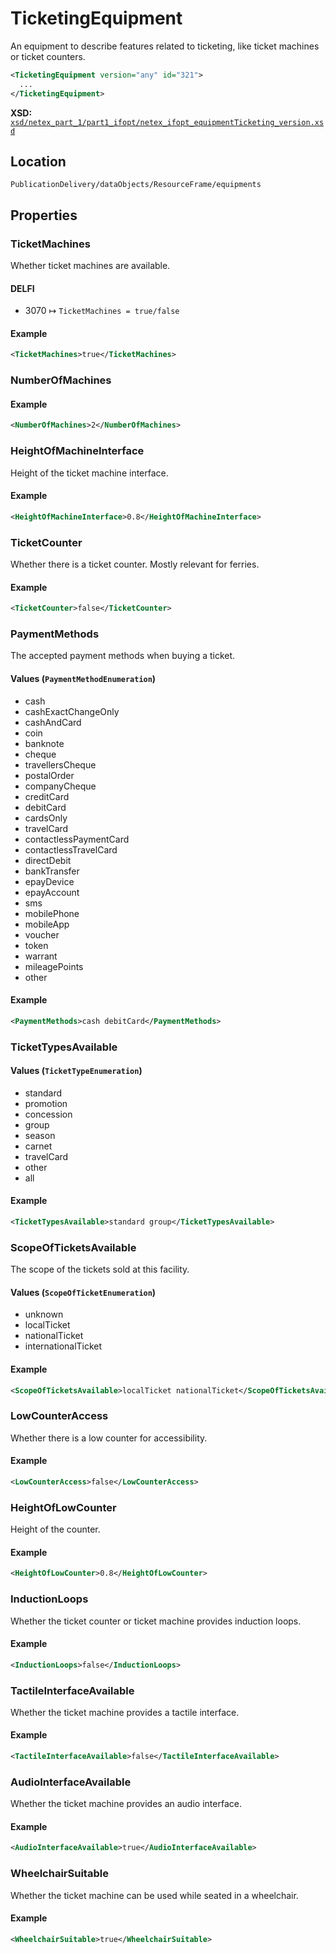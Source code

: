 # TicketingEquipment

An equipment to describe features related to ticketing, like ticket machines or ticket counters.

```xml
<TicketingEquipment version="any" id="321">
  ...
</TicketingEquipment>
```

**XSD:** [`xsd/netex_part_1/part1_ifopt/netex_ifopt_equipmentTicketing_version.xsd`](https://github.com/NeTEx-CEN/NeTEx/blob/next/xsd/netex_part_1/part1_ifopt/netex_ifopt_equipmentTicketing_version.xsd#L90)

## Location
```
PublicationDelivery/dataObjects/ResourceFrame/equipments
```

## Properties

### TicketMachines

Whether ticket machines are available.

#### DELFI

- 3070 ↦ `TicketMachines = true/false`

#### Example
```xml
<TicketMachines>true</TicketMachines>
```

### NumberOfMachines

#### Example
```xml
<NumberOfMachines>2</NumberOfMachines>
```

### HeightOfMachineInterface

Height of the ticket machine interface.

#### Example
```xml
<HeightOfMachineInterface>0.8</HeightOfMachineInterface>
```

### TicketCounter

Whether there is a ticket counter. Mostly relevant for ferries.

#### Example
```xml
<TicketCounter>false</TicketCounter>
```

### PaymentMethods

The accepted payment methods when buying a ticket.

#### Values (`PaymentMethodEnumeration`)
- cash
- cashExactChangeOnly
- cashAndCard
- coin
- banknote
- cheque
- travellersCheque
- postalOrder
- companyCheque
- creditCard
- debitCard
- cardsOnly
- travelCard
- contactlessPaymentCard
- contactlessTravelCard
- directDebit
- bankTransfer
- epayDevice
- epayAccount
- sms
- mobilePhone
- mobileApp
- voucher
- token
- warrant
- mileagePoints
- other

#### Example
```xml
<PaymentMethods>cash debitCard</PaymentMethods>
```

### TicketTypesAvailable

#### Values (`TicketTypeEnumeration`)
- standard
- promotion
- concession
- group
- season
- carnet
- travelCard
- other
- all

#### Example
```xml
<TicketTypesAvailable>standard group</TicketTypesAvailable>
```

### ScopeOfTicketsAvailable

The scope of the tickets sold at this facility.

#### Values (`ScopeOfTicketEnumeration`)
- unknown
- localTicket
- nationalTicket
- internationalTicket

#### Example
```xml
<ScopeOfTicketsAvailable>localTicket nationalTicket</ScopeOfTicketsAvailable>
```

### LowCounterAccess

Whether there is a low counter for accessibility.

#### Example
```xml
<LowCounterAccess>false</LowCounterAccess>
```

### HeightOfLowCounter

Height of the counter.

#### Example
```xml
<HeightOfLowCounter>0.8</HeightOfLowCounter>
```

### InductionLoops

Whether the ticket counter or ticket machine provides induction loops.

#### Example
```xml
<InductionLoops>false</InductionLoops>
```

### TactileInterfaceAvailable

Whether the ticket machine provides a tactile interface.

#### Example
```xml
<TactileInterfaceAvailable>false</TactileInterfaceAvailable>
```

### AudioInterfaceAvailable

Whether the ticket machine provides an audio interface.

#### Example
```xml
<AudioInterfaceAvailable>true</AudioInterfaceAvailable>
```

### WheelchairSuitable

Whether the ticket machine can be used while seated in a wheelchair.

#### Example
```xml
<WheelchairSuitable>true</WheelchairSuitable>
```
